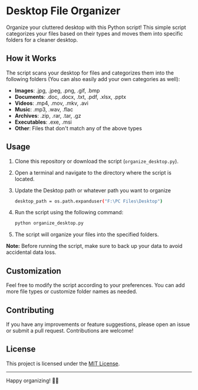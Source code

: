 # Desktop File Organizer

Organize your cluttered desktop with this Python script! This simple script categorizes your files based on their types and moves them into specific folders for a cleaner desktop.

## How it Works

The script scans your desktop for files and categorizes them into the following folders (You can also easily add your own categories as well):

- **Images**: .jpg, .jpeg, .png, .gif, .bmp
- **Documents**: .doc, .docx, .txt, .pdf, .xlsx, .pptx
- **Videos**: .mp4, .mov, .mkv, .avi
- **Music**: .mp3, .wav, .flac
- **Archives**: .zip, .rar, .tar, .gz
- **Executables**: .exe, .msi
- **Other**: Files that don't match any of the above types

## Usage

1. Clone this repository or download the script (`organize_desktop.py`).
2. Open a terminal and navigate to the directory where the script is located.
3. Update the Desktop path or whatever path you want to organize

    ```bash
    desktop_path = os.path.expanduser("F:\PC Files\Desktop")
    ```
   
4. Run the script using the following command:

    ```bash
    python organize_desktop.py
    ```

5. The script will organize your files into the specified folders.

**Note:** Before running the script, make sure to back up your data to avoid accidental data loss.

## Customization

Feel free to modify the script according to your preferences. You can add more file types or customize folder names as needed.

## Contributing

If you have any improvements or feature suggestions, please open an issue or submit a pull request. Contributions are welcome!

## License

This project is licensed under the [MIT License](LICENSE).

---

Happy organizing! 📂✨
